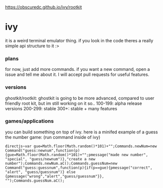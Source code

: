 https://obscuredc.github.io/ivy/rootkit
# ivy
it is a weird terminal emulator thing. if you look in the code theres a really simple api structure to it :>

### plans
for now, just add more commands. if you want a new command, open a issue and tell me about it.
I will accept pull requests for useful features.

### versions
ghostkit/rootkit: ghostkit is going to be more advanced, compared to user friendly root kit, but im still working on it so..
100-199: alpha release versions
200-299: stable
300+: stable + many features

### games/applications
you can build something on top of ivy. here is a minifed example of a guess the number game: (run command inside of ivy)
```
directjs~var gue=Math.floor(Math.random()*101)+"";Commands.newNum=new Command("guess:newnum",function(p){gue=Math.floor(Math.random()*101)+"";pmessage("made new number", "special", "guess/newnum")},"create a new number");Commands.newNum.aC();Commands.guessNum=new Command("guess:guessnum",function(p){if(p==gue){pmessage("correct", "alert", "guess/guessnum")} else {pmessage("wrong","alert","guess/guessnum"}}, "");Commands.guessNum.aC();
```
